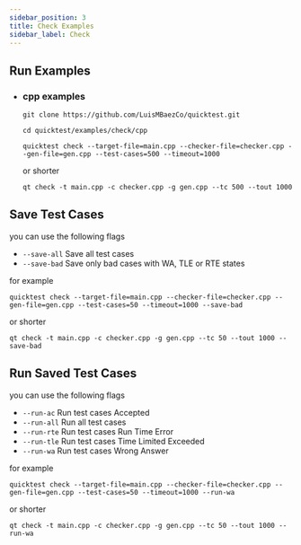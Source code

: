 ```yaml
---
sidebar_position: 3
title: Check Examples
sidebar_label: Check
---
```


## Run Examples

* ### cpp examples
    ```shell
    git clone https://github.com/LuisMBaezCo/quicktest.git

    cd quicktest/examples/check/cpp
    ```

    ```shell
    quicktest check --target-file=main.cpp --checker-file=checker.cpp --gen-file=gen.cpp --test-cases=500 --timeout=1000
    ```

    or shorter

    ```shell
    qt check -t main.cpp -c checker.cpp -g gen.cpp --tc 500 --tout 1000
    ```

## Save Test Cases

you can use the following flags
* `--save-all`   Save all test cases
* `--save-bad`   Save only bad cases with WA, TLE or RTE states

for example

```shell
quicktest check --target-file=main.cpp --checker-file=checker.cpp --gen-file=gen.cpp --test-cases=50 --timeout=1000 --save-bad
```

or shorter

```shell
qt check -t main.cpp -c checker.cpp -g gen.cpp --tc 50 --tout 1000 --save-bad
```

## Run Saved Test Cases

you can use the following flags

* `--run-ac`     Run test cases Accepted
* `--run-all`    Run all test cases
* `--run-rte`    Run test cases Run Time Error
* `--run-tle`    Run test cases Time Limited Exceeded
* `--run-wa`     Run test cases Wrong Answer

for example

```shell
quicktest check --target-file=main.cpp --checker-file=checker.cpp --gen-file=gen.cpp --test-cases=50 --timeout=1000 --run-wa
```
or shorter

```shell
qt check -t main.cpp -c checker.cpp -g gen.cpp --tc 50 --tout 1000 --run-wa
```